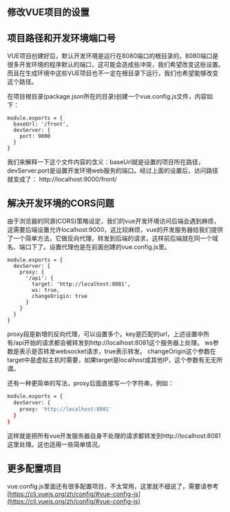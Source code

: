 修改VUE项目的设置
----

## 项目路径和开发环境端口号

VUE项目创建好后，默认开发环境是运行在8080端口的根目录的，8080端口是很多开发环境的程序默认的端口，这可能会造成些冲突，我们希望改变这些设置。而且在生成环境中这些VUE项目也不一定在根目录下运行，我们也希望能够改变这个路径。

在项目根目录(package.json所在的目录)创建一个vue.config.js文件，内容如下：

```
module.exports = {
  baseUrl: '/front',
  devServer: {
    port: 9000
  }
}
```
我们来解释一下这个文件内容的含义：baseUrl就是设置的项目所在路径，devServer.port是设置开发环境web服务的端口。经过上面的设置后，访问路径就变成了： http://localhost:9000/front/

## 解决开发环境的CORS问题
由于浏览器的同源(CORS)策略设定，我们的vue开发环境访问后端会遇到麻烦，这需要后端设置允许localhost:9000，这比较麻烦，vue的开发服务器给我们提供了一个简单方法，它做反向代理，转发到后端的请求，这样前后端就在同一个域名、端口下了。设置代理也是在前面创建的vue.config.js里。

```
module.exports = {
  devServer: {
    proxy: {
      '/api': {
        target: 'http://localhost:8081',
        ws: true, 
        changeOrigin: true 
      }
    }
  }
}
```
proxy段是新增的反向代理，可以设置多个。key是匹配的url，上述设置中所有/api开始的请求都会被转发到http://localhost:8081这个服务器上处理。
ws参数是表示是否转发websocket请求，true表示转发。
changeOrigin这个参数在target中是虚拟主机时需要，如果target是localhost或其他IP，这个参数有无无所谓。

还有一种更简单的写法，proxy后面直接写一个字符串，例如：

```bash
module.exports = {
  devServer: {
    proxy: 'http://localhost:8081'
  }
}
```
这样就是把所有vue开发服务器自身不处理的请求都转发到http://localhost:8081这里处理。这也适用一些简单情况。

## 更多配置项目

vue.config.js里面还有很多配置项目，不太常用，这里就不细说了，需要请参考[https://cli.vuejs.org/zh/config/#vue-config-js](https://cli.vuejs.org/zh/config/#vue-config-js)


